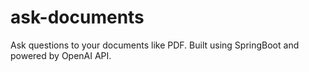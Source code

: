 # ask-documents
Ask questions to your documents like PDF. Built using SpringBoot and powered by OpenAI API.
